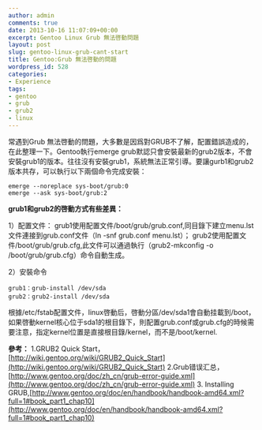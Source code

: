 ```yaml
---
author: admin
comments: true
date: 2013-10-16 11:07:09+00:00
excerpt: Gentoo Linux Grub 無法啓動問題
layout: post
slug: gentoo-linux-grub-cant-start
title: Gentoo:Grub 無法啓動的問題
wordpress_id: 528
categories:
- Experience
tags:
- gentoo
- grub
- grub2
- linux
---
```


常遇到Grub 無法啓動的問題，大多數是因爲對GRUB不了解，配置錯誤造成的，在此整理一下。Gentoo執行emerge grub默認只會安裝最新的grub2版本，不會安裝grub1的版本。往往沒有安裝grub1，系統無法正常引導。要讓gurb1和grub2版本共存，可以執行以下兩個命令完成安裝：

    
    emerge --noreplace sys-boot/grub:0
    emerge --ask sys-boot/grub:2
    


**grub1和grub2的啓動方式有些差異：**

1）配置文件：
 grub1使用配置文件/boot/grub/grub.conf,同目錄下建立menu.lst文件連接到grub.conf文件（ln -snf grub.conf menu.lst）；
 grub2使用配置文件/boot/grub/grub.cfg,此文件可以通過執行（grub2-mkconfig -o /boot/grub/grub.cfg）命令自動生成。

2）安裝命令

     
    grub1：grub-install /dev/sda
    grub2：grub2-install /dev/sda
    


根據/etc/fstab配置文件，linux啓動后，啓動分區/dev/sda1會自動挂載到/boot，如果啓動kernel核心位于sda1的根目錄下，則配置grub.conf或grub.cfg的時候需要注意，指定kernel位置是直接根目錄/kernel，而不是/boot/kernel.

**參考：**
1.GRUB2 Quick Start，[http://wiki.gentoo.org/wiki/GRUB2_Quick_Start](http://wiki.gentoo.org/wiki/GRUB2_Quick_Start)
2.Grub错误汇总，[http://www.gentoo.org/doc/zh_cn/grub-error-guide.xml](http://www.gentoo.org/doc/zh_cn/grub-error-guide.xml)
3. Installing GRUB,[http://www.gentoo.org/doc/en/handbook/handbook-amd64.xml?full=1#book_part1_chap10](http://www.gentoo.org/doc/en/handbook/handbook-amd64.xml?full=1#book_part1_chap10)
